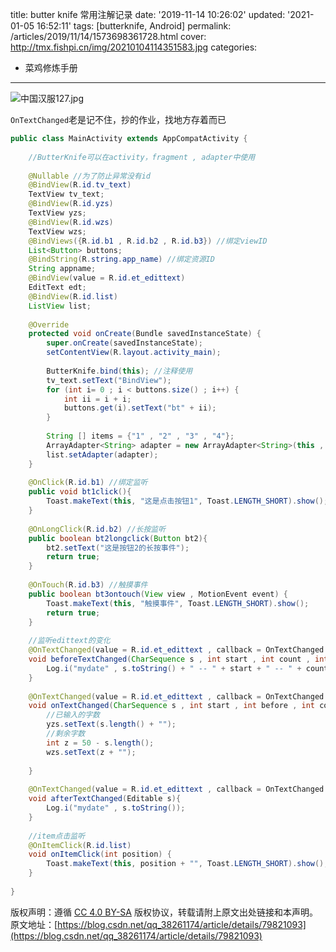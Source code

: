 title: butter knife 常用注解记录
date: '2019-11-14 10:26:02'
updated: '2021-01-05 16:52:11'
tags: [butterknife, Android]
permalink: /articles/2019/11/14/1573698361728.html
cover: http://tmx.fishpi.cn/img/20210104114351583.jpg
categories: 
- 菜鸡修炼手册

---
![中国汉服127.jpg](http://tmx.fishpi.cn/img/20210104114351583.jpg)

`OnTextChanged`老是记不住，抄的作业，找地方存着而已

```java
public class MainActivity extends AppCompatActivity {
 
    //ButterKnife可以在activity，fragment , adapter中使用
 
    @Nullable //为了防止异常没有id
    @BindView(R.id.tv_text)
    TextView tv_text;
    @BindView(R.id.yzs)
    TextView yzs;
    @BindView(R.id.wzs)
    TextView wzs;
    @BindViews({R.id.b1 , R.id.b2 , R.id.b3}) //绑定viewID
    List<Button> buttons;
    @BindString(R.string.app_name) //绑定资源ID
    String appname;
    @BindView(value = R.id.et_edittext)
    EditText edt;
    @BindView(R.id.list)
    ListView list;
 
    @Override
    protected void onCreate(Bundle savedInstanceState) {
        super.onCreate(savedInstanceState);
        setContentView(R.layout.activity_main);
 
        ButterKnife.bind(this); //注释使用
        tv_text.setText("BindView");
        for (int i= 0 ; i < buttons.size() ; i++) {
            int ii = i + i;
            buttons.get(i).setText("bt" + ii);
        }
 
        String [] items = {"1" , "2" , "3" , "4"};
        ArrayAdapter<String> adapter = new ArrayAdapter<String>(this , R.layout.support_simple_spinner_dropdown_item , items);
        list.setAdapter(adapter);
    }
 
    @OnClick(R.id.b1) //绑定监听
    public void bt1click(){
        Toast.makeText(this, "这是点击按钮1", Toast.LENGTH_SHORT).show();
    }
 
    @OnLongClick(R.id.b2) //长按监听
    public boolean bt2longclick(Button bt2){
        bt2.setText("这是按钮2的长按事件");
        return true;
    }
 
    @OnTouch(R.id.b3) //触摸事件
    public boolean bt3ontouch(View view , MotionEvent event) {
        Toast.makeText(this, "触摸事件", Toast.LENGTH_SHORT).show();
        return true;
    }
 
    //监听edittext的变化
    @OnTextChanged(value = R.id.et_edittext , callback = OnTextChanged.Callback.BEFORE_TEXT_CHANGED)
    void beforeTextChanged(CharSequence s , int start , int count , int after){
        Log.i("mydate" , s.toString() + " -- " + start + " -- " + count + " -- " + after);
    }
 
    @OnTextChanged(value = R.id.et_edittext , callback = OnTextChanged.Callback.TEXT_CHANGED)
    void onTextChanged(CharSequence s , int start , int before , int count) {
        //已输入的字数
        yzs.setText(s.length() + "");
        //剩余字数
        int z = 50 - s.length();
        wzs.setText(z + "");
 
    }
 
    @OnTextChanged(value = R.id.et_edittext , callback = OnTextChanged.Callback.AFTER_TEXT_CHANGED)
    void afterTextChanged(Editable s){
        Log.i("mydate" , s.toString());
    }
 
    //item点击监听
    @OnItemClick(R.id.list)
    void onItemClick(int position) {
        Toast.makeText(this, position + "", Toast.LENGTH_SHORT).show();
    }
 
}
```

版权声明：遵循 [CC 4.0 BY-SA](http://creativecommons.org/licenses/by-sa/4.0/) 版权协议，转载请附上原文出处链接和本声明。
原文地址：[https://blog.csdn.net/qq_38261174/article/details/79821093](https://blog.csdn.net/qq_38261174/article/details/79821093)

